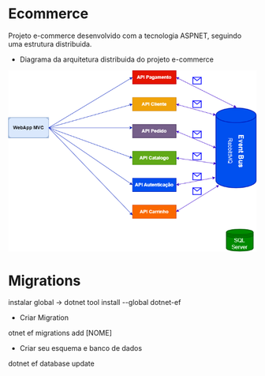 # Ecommerce

Projeto e-commerce desenvolvido com a tecnologia ASPNET, seguindo uma estrutura distribuida.

- Diagrama da arquitetura distribuida do projeto e-commerce

![Logo do Markdown](images/ECommerceDiagrama.png)

# Migrations

instalar global -> dotnet tool install --global dotnet-ef

- Criar Migration

otnet ef migrations add [NOME]

- Criar seu esquema e banco de dados

dotnet ef database update
